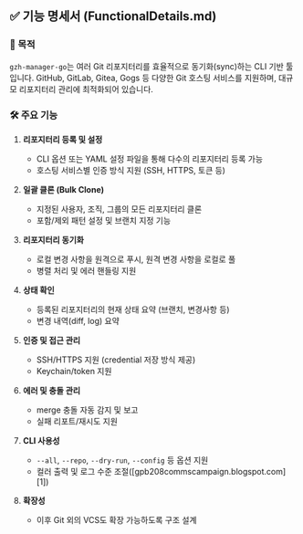 ## ✅ 기능 명세서 (FunctionalDetails.md)

### 📌 목적

`gzh-manager-go`는 여러 Git 리포지터리를 효율적으로 동기화(sync)하는 CLI 기반 툴입니다. GitHub, GitLab, Gitea, Gogs 등 다양한 Git 호스팅 서비스를 지원하며, 대규모 리포지터리 관리에 최적화되어 있습니다.

### 🛠️ 주요 기능

1. **리포지터리 등록 및 설정**

    * CLI 옵션 또는 YAML 설정 파일을 통해 다수의 리포지터리 등록 가능
    * 호스팅 서비스별 인증 방식 지원 (SSH, HTTPS, 토큰 등)

2. **일괄 클론 (Bulk Clone)**

    * 지정된 사용자, 조직, 그룹의 모든 리포지터리 클론
    * 포함/제외 패턴 설정 및 브랜치 지정 기능

3. **리포지터리 동기화**

    * 로컬 변경 사항을 원격으로 푸시, 원격 변경 사항을 로컬로 풀
    * 병렬 처리 및 에러 핸들링 지원

4. **상태 확인**

    * 등록된 리포지터리의 현재 상태 요약 (브랜치, 변경사항 등)
    * 변경 내역(diff, log) 요약

5. **인증 및 접근 관리**

    * SSH/HTTPS 지원 (credential 저장 방식 제공)
    * Keychain/token 지원

6. **에러 및 충돌 관리**

    * merge 충돌 자동 감지 및 보고
    * 실패 리포트/재시도 지원

7. **CLI 사용성**

    * `--all`, `--repo`, `--dry-run`, `--config` 등 옵션 지원
    * 컬러 출력 및 로그 수준 조절([gpb208commscampaign.blogspot.com][1])

8. **확장성**

    * 이후 Git 외의 VCS도 확장 가능하도록 구조 설계
